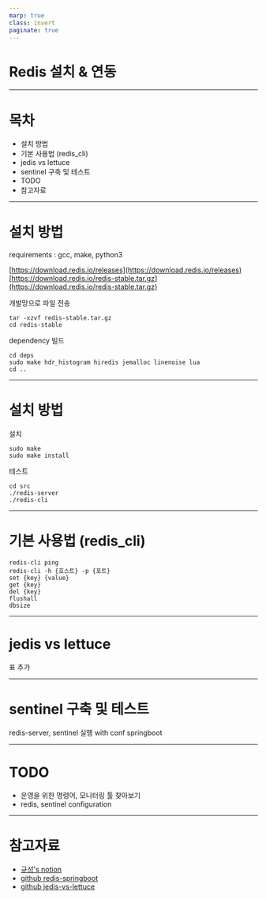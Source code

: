 ```yaml
---
marp: true
class: invert
paginate: true
---
```


# Redis 설치 & 연동

---

# 목차

- 설치 방법
- 기본 사용법 (redis_cli)
- jedis vs lettuce
- sentinel 구축 및 테스트
- TODO
- 참고자료

---

# 설치 방법

requirements : gcc, make, python3

[https://download.redis.io/releases](https://download.redis.io/releases)
[https://download.redis.io/redis-stable.tar.gz](https://download.redis.io/redis-stable.tar.gz)

개발망으로 파일 전송

```
tar -xzvf redis-stable.tar.gz
cd redis-stable
```

dependency 빌드

```
cd deps
sudo make hdr_histogram hiredis jemalloc linenoise lua
cd ..
```

---

# 설치 방법

설치

```
sudo make
sudo make install
```

테스트

```
cd src
./redis-server
./redis-cli
```

---

# 기본 사용법 (redis_cli)

```
redis-cli ping
redis-cli -h {호스트} -p {포트}
set {key} {value}
get {key}
del {key}
flushall
dbsize
```

---

# jedis vs lettuce

표 추가

---

# sentinel 구축 및 테스트

redis-server, sentinel 실행 with conf
springboot

---

# TODO

- 운영을 위한 명령어, 모니터링 툴 찾아보기
- redis, sentinel configuration

---

# 참고자료

- [규성's notion](https://lilac-artichoke-06d.notion.site/redis-584662e1c4324a61a0f9d47d51339aa0)
- [github redis-springboot](https://github.com/danalfintech/redis-springboot)
- [github jedis-vs-lettuce](https://github.com/danalfintech/jedis-vs-lettuce)
